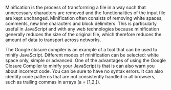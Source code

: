 Minification is the process of transforming a file in a way such that unnecessary characters are removed and the functionalities of the input file are kept unchanged. Minification often consists of removing white spaces, comments, new line characters and block delimiters. This is particularly useful in JavaScript and with any web technologies because minification generally reduces the size of the original file, which therefore reduces the amount of data to transport across networks.

The Google closure compiler is an example of a tool that can be used to minify JavaScript. Different modes of minification can be selected: white space only, simple or advanced. One of the advantages of using the Google Closure Compiler to minify your JavaScript is that is can also warn you about incorrect code. You can be sure to have no syntax errors. It can also identify code patterns that are not consistently handled in all browsers, such as trailing commas in arrays (a = [1,2,]).